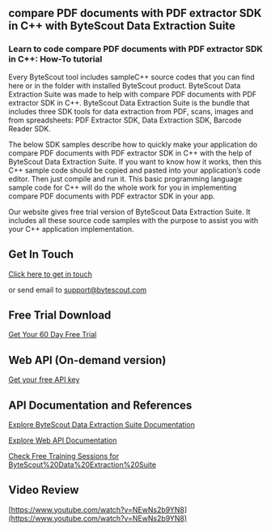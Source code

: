 ## compare PDF documents with PDF extractor SDK in C++ with ByteScout Data Extraction Suite

### Learn to code compare PDF documents with PDF extractor SDK in C++: How-To tutorial

Every ByteScout tool includes sampleC++ source codes that you can find here or in the folder with installed ByteScout product. ByteScout Data Extraction Suite was made to help with compare PDF documents with PDF extractor SDK in C++. ByteScout Data Extraction Suite is the bundle that includes three SDK tools for data extraction from PDF, scans, images and from spreadsheets: PDF Extractor SDK, Data Extraction SDK, Barcode Reader SDK.

The below SDK samples describe how to quickly make your application do compare PDF documents with PDF extractor SDK in C++ with the help of ByteScout Data Extraction Suite. If you want to know how it works, then this C++ sample code should be copied and pasted into your application’s code editor. Then just compile and run it. This basic programming language sample code for C++ will do the whole work for you in implementing compare PDF documents with PDF extractor SDK in your app.

Our website gives free trial version of ByteScout Data Extraction Suite. It includes all these source code samples with the purpose to assist you with your C++ application implementation.

## Get In Touch

[Click here to get in touch](https://bytescout.zendesk.com/hc/en-us/requests/new?subject=ByteScout%20Data%20Extraction%20Suite%20Question)

or send email to [support@bytescout.com](mailto:support@bytescout.com?subject=ByteScout%20Data%20Extraction%20Suite%20Question) 

## Free Trial Download

[Get Your 60 Day Free Trial](https://bytescout.com/download/web-installer?utm_source=github-readme)

## Web API (On-demand version)

[Get your free API key](https://pdf.co/documentation/api?utm_source=github-readme)

## API Documentation and References

[Explore ByteScout Data Extraction Suite Documentation](https://bytescout.com/documentation/index.html?utm_source=github-readme)

[Explore Web API Documentation](https://pdf.co/documentation/api?utm_source=github-readme)

[Check Free Training Sessions for ByteScout%20Data%20Extraction%20Suite](https://academy.bytescout.com/)

## Video Review

[https://www.youtube.com/watch?v=NEwNs2b9YN8](https://www.youtube.com/watch?v=NEwNs2b9YN8)